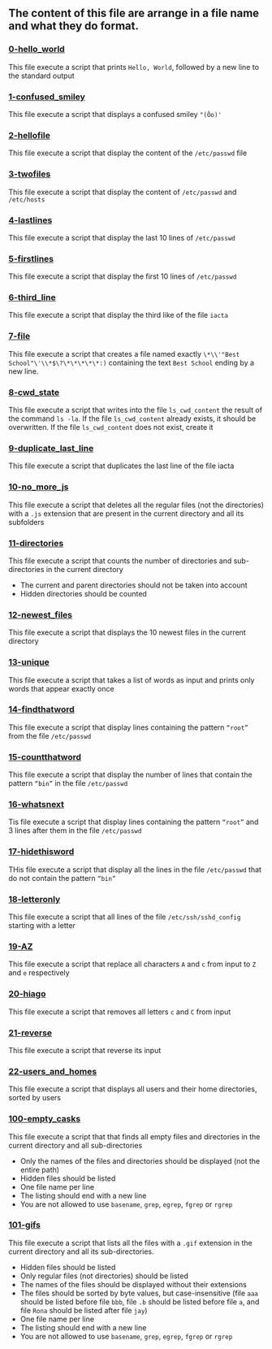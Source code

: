 ## The content of this file are arrange in a file name and what they do format.

### [0-hello_world](0-hello_world)
This file execute a script that prints `Hello, World`, followed by a new line to the standard output

### [1-confused_smiley](1-confused_smiley)
This file execute a script that displays a confused smiley `"(Ôo)'`

### [2-hellofile](2-hellofile)
This file execute a script that display the content of the `/etc/passwd` file

### [3-twofiles](3-twofiles)
This file execute a script that display the content of `/etc/passwd` and `/etc/hosts`

### [4-lastlines](4-lastlines)
This file execute a script that display the last 10 lines of `/etc/passwd`

### [5-firstlines](5-firstlines)
This file execute a script that display the first 10 lines of `/etc/passwd`

### [6-third_line](6-third_line)
This file execute a script that display the third like of the file `iacta`

### [7-file](7-file)
This file execute a script that creates a file named exactly `\*\\'"Best School"\'\\*$\?\*\*\*\*\*:)` containing the text `Best School` ending by a new line.

### [8-cwd_state](8-cwd_state)
This file execute a script that writes into the file `ls_cwd_content` the result of the command `ls -la`. If the file `ls_cwd_content` already exists, it should be overwritten. If the file `ls_cwd_content` does not exist, create it

### [9-duplicate_last_line](9-duplicate_last_line)
This file execute a script that duplicates the last line of the file iacta

### [10-no_more_js](10-no_more_js)
This file execute a script that deletes all the regular files (not the directories) with a `.js` extension that are present in the current directory and all its subfolders

### [11-directories](11-directories)
This file execute a script that counts the number of directories and sub-directories in the current directory
* The current and parent directories should not be taken into account
* Hidden directories should be counted

### [12-newest_files](12-newest_files)
This file execute a script that displays the 10 newest files in the current directory

### [13-unique](13-unique)
This file execute a script that takes a list of words as input and prints only words that appear exactly once

### [14-findthatword](14-findthatword)
This file execute a script that display lines containing the pattern `“root”` from the file `/etc/passwd`

### [15-countthatword](15-countthatword)
This file execute a script that display the number of lines that contain the pattern `“bin”` in the file `/etc/passwd`

### [16-whatsnext](16-whatsnext)
Tis file execute a script that display lines containing the pattern `“root”` and 3 lines after them in the file `/etc/passwd`

### [17-hidethisword](17-hidethisword)
THis file execute a script that display all the lines in the file `/etc/passwd` that do not contain the pattern `“bin”`

### [18-letteronly](18-letteronly)
This file execute a script that all lines of the file `/etc/ssh/sshd_config` starting with a letter

### [19-AZ](19-AZ)
This file execute a script that replace all characters `A` and `c` from input to `Z` and `e` respectively

### [20-hiago](20-hiago)
This file execute a script that removes all letters `c` and `C` from input

### [21-reverse](21-reverse)
This file execute a script that reverse its input

### [22-users_and_homes](22-users_and_homes)
This file execute a script that displays all users and their home directories, sorted by users

### [100-empty_casks](100-empty_casks)
This file execute a script that that finds all empty files and directories in the current directory and all sub-directories
* Only the names of the files and directories should be displayed (not the entire path)
* Hidden files should be listed
* One file name per line
* The listing should end with a new line
* You are not allowed to use `basename`, `grep`, `egrep`, `fgrep` or `rgrep`

### [101-gifs](101-gifs)
This file execute a script that lists all the files with a `.gif` extension in the current directory and all its sub-directories.
* Hidden files should be listed
* Only regular files (not directories) should be listed
* The names of the files should be displayed without their extensions
* The files should be sorted by byte values, but case-insensitive (file `aaa` should be listed before file `bbb`, file `.b` should be listed before file `a`, and file `Rona` should be listed after file `jay`)
* One file name per line
* The listing should end with a new line
* You are not allowed to use `basename`, `grep`, `egrep`, `fgrep` or `rgrep`